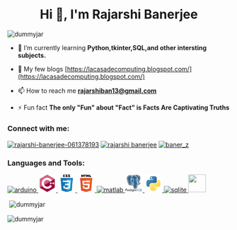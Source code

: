 <h1 align="center">Hi 👋, I'm Rajarshi Banerjee</h1>


<p align="left"> <img src="https://komarev.com/ghpvc/?username=dummyjar&label=Profile%20views&color=0e75b6&style=flat" alt="dummyjar" /> </p>

<!--<p align="left"> <a href="https://github.com/ryo-ma/github-profile-trophy"><img src="https://github-profile-trophy.vercel.app/?username=dummyjar" alt="dummyjar" /></a> </p>
-->
- 🌱 I’m currently learning **Python,tkinter,SQL,and other intersting subjects.**

- 📝 My few blogs [https://lacasadecomputing.blogspot.com/](https://lacasadecomputing.blogspot.com/)

- 📫 How to reach me **rajarshiban13@gmail.com**

- ⚡ Fun fact **The only "Fun" about "Fact" is Facts Are Captivating Truths**

<h3 align="left">Connect with me:</h3>
<p align="left">
<a href="https://linkedin.com/in/rajarshi-banerjee-061378193" target="blank"><img align="center" src="https://raw.githubusercontent.com/rahuldkjain/github-profile-readme-generator/master/src/images/icons/Social/linked-in-alt.svg" alt="rajarshi-banerjee-061378193" height="30" width="40" /></a>
<a href="https://fb.com/rajarshi.banerjee.988" target="blank"><img align="center" src="https://raw.githubusercontent.com/rahuldkjain/github-profile-readme-generator/master/src/images/icons/Social/facebook.svg" alt="rajarshi banerjee" height="30" width="40" /></a>
<a href="https://instagram.com/baner_z" target="blank"><img align="center" src="https://raw.githubusercontent.com/rahuldkjain/github-profile-readme-generator/master/src/images/icons/Social/instagram.svg" alt="baner_z" height="30" width="40" /></a>
</p>

<h3 align="left">Languages and Tools:</h3>
<p align="left"> <a href="https://www.arduino.cc/" target="_blank"> <img src="https://cdn.worldvectorlogo.com/logos/arduino-1.svg" alt="arduino" width="40" height="40"/> </a> <a href="https://www.w3schools.com/cpp/" target="_blank"> <img src="https://raw.githubusercontent.com/devicons/devicon/master/icons/cplusplus/cplusplus-original.svg" alt="cplusplus" width="40" height="40"/> </a> <a href="https://www.w3schools.com/css/" target="_blank"> <img src="https://raw.githubusercontent.com/devicons/devicon/master/icons/css3/css3-original-wordmark.svg" alt="css3" width="40" height="40"/> </a> <a href="https://www.w3.org/html/" target="_blank"> <img src="https://raw.githubusercontent.com/devicons/devicon/master/icons/html5/html5-original-wordmark.svg" alt="html5" width="40" height="40"/> </a> <a href="https://www.mathworks.com/" target="_blank"> <img src="https://upload.wikimedia.org/wikipedia/commons/2/21/Matlab_Logo.png" alt="matlab" width="40" height="40"/> </a> <a href="https://www.postgresql.org" target="_blank"> <img src="https://raw.githubusercontent.com/devicons/devicon/master/icons/postgresql/postgresql-original-wordmark.svg" alt="postgresql" width="40" height="40"/> </a> <a href="https://www.python.org" target="_blank"> <img src="https://raw.githubusercontent.com/devicons/devicon/master/icons/python/python-original.svg" alt="python" width="40" height="40"/> </a> <a href="https://www.sqlite.org/" target="_blank"> <img src="https://www.vectorlogo.zone/logos/sqlite/sqlite-icon.svg" alt="sqlite" width="40" height="40"/> </a> 
<img src="https://user-images.githubusercontent.com/55054089/122890255-26bad900-d361-11eb-9bce-e3943f752308.png" width=40 height =40></p>


<p>&nbsp;<img align="center" src="https://github-readme-stats.vercel.app/api/top-langs/?username=dummyjar" alt="dummyjar" /></p>

<p><img align="center" src="https://github-readme-stats.vercel.app/api?username=dummyjar&theme=highcontrast&show_icons=true&count_private=true" alt="dummyjar" /></p>
